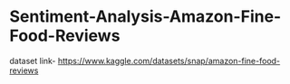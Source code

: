 # Sentiment-Analysis-Amazon-Fine-Food-Reviews
dataset link- https://www.kaggle.com/datasets/snap/amazon-fine-food-reviews
